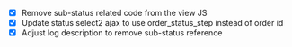 - [x] Remove sub-status related code from the view JS
- [x] Update status select2 ajax to use order_status_step instead of order id
- [x] Adjust log description to remove sub-status reference
